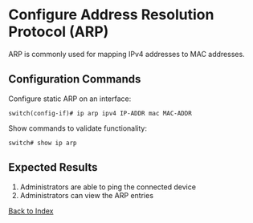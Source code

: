 # Configure Address Resolution Protocol (ARP)

ARP is commonly used for mapping IPv4 addresses to MAC addresses.

## Configuration Commands

Configure static ARP on an interface:

```
switch(config-if)# ip arp ipv4 IP-ADDR mac MAC-ADDR
```

Show commands to validate functionality:

```
switch# show ip arp
```

## Expected Results

1. Administrators are able to ping the connected device
2. Administrators can view the ARP entries

[Back to Index](index.md)